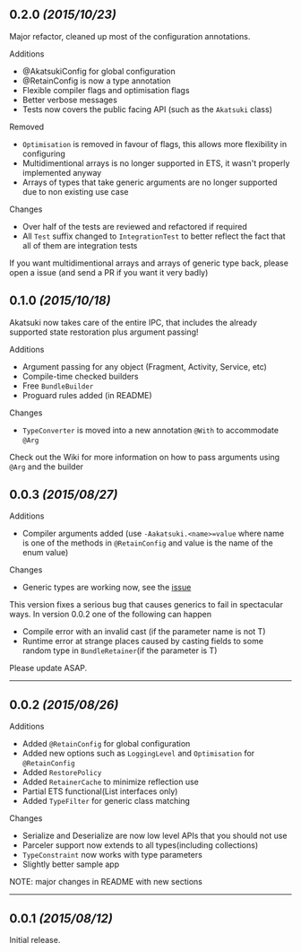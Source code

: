 
0.2.0 *(2015/10/23)*
----------------------------

Major refactor, cleaned up most of the configuration annotations.

Additions

 - @AkatsukiConfig for global configuration
 - @RetainConfig is now a type annotation
 - Flexible compiler flags and optimisation flags 
 - Better verbose messages
 - Tests now covers the public facing API (such as the `Akatsuki` class)
 
Removed

 - `Optimisation` is removed in favour of flags, this allows more flexibility in configuring
 - Multidimentional arrays is no longer supported in ETS, it wasn't properly implemented anyway
 - Arrays of types that take generic arguments are no longer supported due to non existing use case
 
Changes

 - Over half of the tests are reviewed and refactored if required
 - All `Test` suffix changed to `IntegrationTest` to better reflect the fact that all of them are integration tests
 
 
If you want multidimentional arrays and arrays of generic type back, please open a issue (and send a PR if you want it very badly)





0.1.0 *(2015/10/18)*
----------------------------
Akatsuki now takes care of the entire IPC, that includes the already supported state restoration plus argument passing!

Additions

 - Argument passing for any object (Fragment, Activity, Service, etc)
 - Compile-time checked builders
 - Free `BundleBuilder` 
 - Proguard rules added (in README)
 
Changes

 - `TypeConverter` is moved into a new annotation `@With` to accommodate `@Arg`
 
Check out the Wiki for more information on how to pass arguments using `@Arg` and the builder
  

0.0.3 *(2015/08/27)*
----------------------------


Additions

 - Compiler arguments added (use `-Aakatsuki.<name>=value` where name is one of the methods in `@RetainConfig` and value is the name of the enum value)

Changes

 - Generic types are working now, see the [issue](https://github.com/tom91136/Akatsuki/issues/6)
 
This version fixes a serious bug that causes generics to fail in spectacular ways. In version 0.0.2 one of the following can happen

 * Compile error with an invalid cast (if the parameter name is not T)
 * Runtime error at strange places caused by casting fields to some random type in `BundleRetainer`(if the parameter is T)
 
Please update ASAP. 

----------------


0.0.2 *(2015/08/26)*
----------------------------


Additions

 - Added `@RetainConfig` for global configuration
 - Added new options such as `LoggingLevel` and `Optimisation` for `@RetainConfig`
 - Added `RestorePolicy`
 - Added `RetainerCache` to minimize reflection use
 - Partial ETS functional(List interfaces only)
 - Added `TypeFilter` for generic class matching

Changes

 - Serialize and Deserialize are now low level APIs that you should not use
 - Parceler support now extends to all types(including collections)
 - `TypeConstraint` now works with type parameters
 - Slightly better sample app

NOTE: major changes in README with new sections

----------------


0.0.1 *(2015/08/12)*
----------------------------

Initial release.